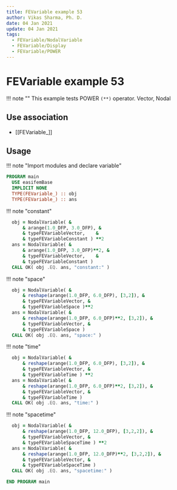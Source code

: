 ```yaml
---
title: FEVariable example 53
author: Vikas Sharma, Ph. D.
date: 04 Jan 2021
update: 04 Jan 2021
tags:
  - FEVariable/NodalVariable
  - FEVariable/Display
  - FEVariable/POWER
---
```


# FEVariable example 53

!!! note ""
    This example tests POWER `(**)` operator. Vector, Nodal

## Use association

- [[FEVariable_]]

## Usage

!!! note "Import modules and declare variable"

```fortran
PROGRAM main
  USE easifemBase
  IMPLICIT NONE
  TYPE(FEVariable_) :: obj
  TYPE(FEVariable_) :: ans
```

!!! note "constant"

```fortran
  obj = NodalVariable( &
      & arange(1.0_DFP, 3.0_DFP), &
      & typeFEVariableVector,    &
      & typeFEVariableConstant ) **2
  ans = NodalVariable( &
      & arange(1.0_DFP, 3.0_DFP)**2, &
      & typeFEVariableVector,    &
      & typeFEVariableConstant )
  CALL OK( obj .EQ. ans, "constant:" )
```

!!! note "space"

```fortran
  obj = NodalVariable( &
      & reshape(arange(1.0_DFP, 6.0_DFP), [3,2]), &
      & typeFEVariableVector, &
      & typeFEVariableSpace )**2
  ans = NodalVariable( &
      & reshape(arange(1.0_DFP, 6.0_DFP)**2, [3,2]), &
      & typeFEVariableVector, &
      & typeFEVariableSpace )
  CALL OK( obj .EQ. ans, "space:" )
```

!!! note "time"

```fortran
  obj = NodalVariable( &
      & reshape(arange(1.0_DFP, 6.0_DFP), [3,2]), &
      & typeFEVariableVector, &
      & typeFEVariableTime ) **2
  ans = NodalVariable( &
      & reshape(arange(1.0_DFP, 6.0_DFP)**2, [3,2]), &
      & typeFEVariableVector, &
      & typeFEVariableTime )
  CALL OK( obj .EQ. ans, "time:" )
```

!!! note "spacetime"

```fortran
  obj = NodalVariable( &
      & reshape(arange(1.0_DFP, 12.0_DFP), [3,2,2]), &
      & typeFEVariableVector, &
      & typeFEVariableSpaceTime ) **2
  ans = NodalVariable( &
      & reshape(arange(1.0_DFP, 12.0_DFP)**2, [3,2,2]), &
      & typeFEVariableVector, &
      & typeFEVariableSpaceTime )
  CALL OK( obj .EQ. ans, "spacetime:" )
```

```fortran
END PROGRAM main
```
